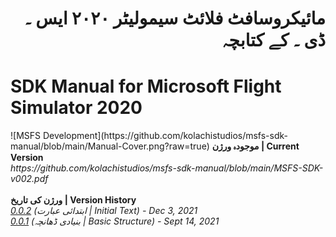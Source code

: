 <div align="right"><h1>مائیکروسافٹ فلائٹ سیمولیٹر ٢٠٢٠ ایس ۔ ڈی ۔ کے کتابچہ</h1></div> 
<h1>SDK Manual for Microsoft Flight Simulator 2020</h1>
![MSFS Development](https://github.com/kolachistudios/msfs-sdk-manual/blob/main/Manual-Cover.png?raw=true)
<strong>موجودہ ورژن | Current Version</strong>
<br />
<i>https://github.com/kolachistudios/msfs-sdk-manual/blob/main/MSFS-SDK-v002.pdf</i>
<br /><br />
<strong>ورژن کی تاریخ | Version History</strong>
<br />
<i><a href="https://github.com/kolachistudios/msfs-sdk-manual/blob/main/MSFS-SDK-v002.pdf">0.0.2</a> (ابتدائی عبارت | Initial Text) - Dec 3, 2021</i><br />
<i><a href="https://github.com/kolachistudios/msfs-sdk-manual/blob/main/MSFS-SDK-v011.pdf">0.0.1</a> (بنیادی ڈھانچہ | Basic Structure) - Sept 14, 2021</i>
